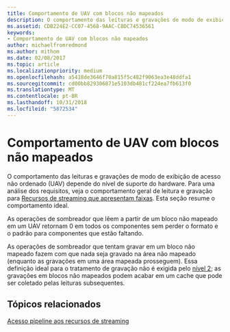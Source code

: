 ```yaml
---
title: Comportamento de UAV com blocos não mapeados
description: O comportamento das leituras e gravações de modo de exibição de acesso não ordenado (UAV) depende do nível de suporte do hardware.
ms.assetid: CDB224E2-CC07-4568-9AAC-C8DC74536561
keywords:
- Comportamento de UAV com blocos não mapeados
author: michaelfromredmond
ms.author: mithom
ms.date: 02/08/2017
ms.topic: article
ms.localizationpriority: medium
ms.openlocfilehash: a5418de3646f70a815f5c482f9063ea3e48ddfa1
ms.sourcegitcommit: cd00bb829306871e5103db481cf224ea7fb613f0
ms.translationtype: MT
ms.contentlocale: pt-BR
ms.lasthandoff: 10/31/2018
ms.locfileid: "5872534"
---
```

# <a name="span-iddirect3dconceptsuavbehaviorwithnon-mappedtilesspanuav-behavior-with-non-mapped-tiles"></a><span id="direct3dconcepts.uav_behavior_with_non-mapped_tiles"></span>Comportamento de UAV com blocos não mapeados


O comportamento das leituras e gravações de modo de exibição de acesso não ordenado (UAV) depende do nível de suporte do hardware. Para uma análise dos requisitos, veja o comportamento geral de leitura e gravação para [Recursos de streaming que apresentam faixas](streaming-resources-features-tiers.md). Esta seção resume o comportamento ideal.

As operações de sombreador que lêem a partir de um bloco não mapeado em um UAV retornam 0 em todos os componentes sem perder o formato e o padrão para componentes que estão faltando.

As operações de sombreador que tentam gravar em um bloco não mapeado fazem com que nada seja gravado na área não mapeado (enquanto as gravações em uma área mapeada prosseguem). Essa definição ideal para o tratamento de gravação não é exigida pelo [nível 2](tier-2.md); as gravações em blocos não mapeados podem acabar em um cache que pode ser coletado pelas leituras subsequentes.

## <a name="span-idrelated-topicsspanrelated-topics"></a><span id="related-topics"></span>Tópicos relacionados


[Acesso pipeline aos recursos de streaming](pipeline-access-to-streaming-resources.md)

 

 




